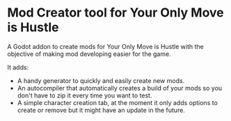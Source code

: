 # Mod Creator tool for Your Only Move is Hustle
A Godot addon to create mods for Your Only Move is Hustle with the objective of making mod developing easier for the game.

It adds:
- A handy generator to quickly and easily create new mods.
- An autocompiler that automatically creates a build of your mods so you don't have to zip it every time you want to test.
- A simple character creation tab, at the moment it only adds options to create or remove but it might have an update in the future.
